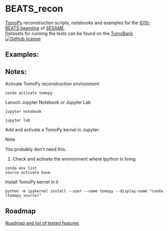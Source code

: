 # BEATS_recon

[TomoPy](https://tomopy.readthedocs.io/en/latest/) reconstruction scripts, notebooks and examples for the [ID10-BEATS beamline](https://www.sesame.org.jo/beamlines/beats) of [SESAME](https://www.sesame.org.jo/). <br />
Datasets for running the tests can be found on the [TomoBank](https://tomobank.readthedocs.io/en/latest/)
[![GitHub license](https://img.shields.io/github/license/SESAME-Synchrotron/BEATS_recon)](https://github.com/SESAME-Synchrotron/BEATS_recon/blob/master/LICENSE)


## Examples:


## Notes:

Activate TomoPy reconstruction environment
```commandline
conda activate tomopy
```

Lanuch Jupyter Notebook or Jupyter Lab
```commandline
jupyter notebook
```

```commandline
jupyter lab
```

Add and activate a TomoPy kernel in Jupyter:
> [!NOTE]  
> You probably don't need this.

1. Check and activate the environment where ipython is living 
```commandline
conda env list
source activate base
```

Install TomoPy kernel in it
```commandline
python -m ipykernel install --user --name tomopy --display-name "conda (tomopy_source)"
```

## Roadmap
[Roadmap and list of tested features](tests/README.md)
